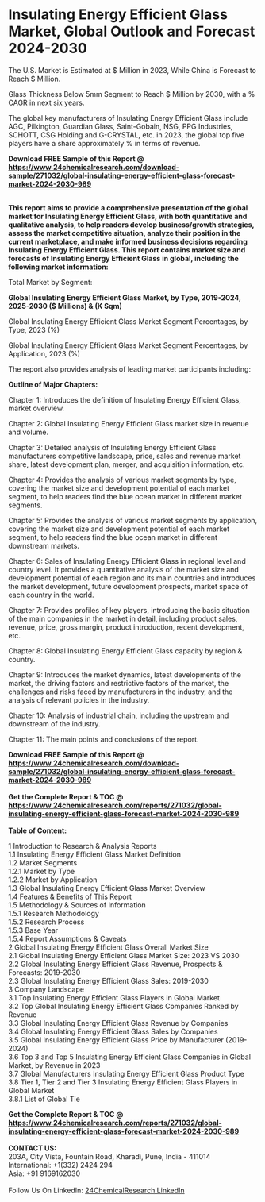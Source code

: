 <h1>Insulating Energy Efficient Glass Market, Global Outlook and Forecast 2024-2030</h1><p>
The U.S. Market is Estimated at $ Million in 2023, While China is Forecast to Reach $ Million.</p><p>
Glass Thickness Below 5mm Segment to Reach $ Million by 2030, with a % CAGR in next six years.</p><p>
The global key manufacturers of Insulating Energy Efficient Glass include AGC, Pilkington, Guardian Glass, Saint-Gobain, NSG, PPG Industries, SCHOTT, CSG Holding and G-CRYSTAL, etc. in 2023, the global top five players have a share approximately % in terms of revenue.</p><div><b>Download FREE Sample of this Report @ 
            <a href="https://www.24chemicalresearch.com/download-sample/271032/global-insulating-energy-efficient-glass-forecast-market-2024-2030-989">
            https://www.24chemicalresearch.com/download-sample/271032/global-insulating-energy-efficient-glass-forecast-market-2024-2030-989</a></b></div><br><p>
<strong>This report aims to provide a comprehensive presentation of the global market for Insulating Energy Efficient Glass, with both quantitative and qualitative analysis, to help readers develop business/growth strategies, assess the market competitive situation, analyze their position in the current marketplace, and make informed business decisions regarding Insulating Energy Efficient Glass. This report contains market size and forecasts of Insulating Energy Efficient Glass in global, including the following market information:</strong>
</p><p>
Total Market by Segment:</p><p>
<strong>Global Insulating Energy Efficient Glass Market, by Type, 2019-2024, 2025-2030 ($ Millions) &amp; (K Sqm)</strong></p><p>
Global Insulating Energy Efficient Glass Market Segment Percentages, by Type, 2023 (%)</p><p>
</p><p>
Global Insulating Energy Efficient Glass Market Segment Percentages, by Application, 2023 (%)</p><p>
</p><p>
</p><p>
The report also provides analysis of leading market participants including:</p><p>
</p><p>
</p><p>
</p><p><strong>Outline of Major Chapters:</strong></p><p>
</p><p>Chapter 1: Introduces the definition of Insulating Energy Efficient Glass, market overview.</p><p>
Chapter 2: Global Insulating Energy Efficient Glass market size in revenue and volume.</p><p>
Chapter 3: Detailed analysis of Insulating Energy Efficient Glass manufacturers competitive landscape, price, sales and revenue market share, latest development plan, merger, and acquisition information, etc.</p><p>
Chapter 4: Provides the analysis of various market segments by type, covering the market size and development potential of each market segment, to help readers find the blue ocean market in different market segments.</p><p>
Chapter 5: Provides the analysis of various market segments by application, covering the market size and development potential of each market segment, to help readers find the blue ocean market in different downstream markets.</p><p>
Chapter 6: Sales of Insulating Energy Efficient Glass in regional level and country level. It provides a quantitative analysis of the market size and development potential of each region and its main countries and introduces the market development, future development prospects, market space of each country in the world.</p><p>
Chapter 7: Provides profiles of key players, introducing the basic situation of the main companies in the market in detail, including product sales, revenue, price, gross margin, product introduction, recent development, etc.</p><p>
Chapter 8: Global Insulating Energy Efficient Glass capacity by region &amp; country.</p><p>
Chapter 9: Introduces the market dynamics, latest developments of the market, the driving factors and restrictive factors of the market, the challenges and risks faced by manufacturers in the industry, and the analysis of relevant policies in the industry.</p><p>
Chapter 10: Analysis of industrial chain, including the upstream and downstream of the industry.</p><p>
Chapter 11: The main points and conclusions of the report.</p><div><b>Download FREE Sample of this Report @ 
            <a href="https://www.24chemicalresearch.com/download-sample/271032/global-insulating-energy-efficient-glass-forecast-market-2024-2030-989">
            https://www.24chemicalresearch.com/download-sample/271032/global-insulating-energy-efficient-glass-forecast-market-2024-2030-989</a></b></div><br><div><b>Get the Complete Report & TOC @ 
            <a href="https://www.24chemicalresearch.com/reports/271032/global-insulating-energy-efficient-glass-forecast-market-2024-2030-989">
            https://www.24chemicalresearch.com/reports/271032/global-insulating-energy-efficient-glass-forecast-market-2024-2030-989</a></b></div><br>
            <b>Table of Content:</b><p>1 Introduction to Research & Analysis Reports<br />
    1.1 Insulating Energy Efficient Glass Market Definition<br />
    1.2 Market Segments<br />
        1.2.1 Market by Type<br />
        1.2.2 Market by Application<br />
    1.3 Global Insulating Energy Efficient Glass Market Overview<br />
    1.4 Features & Benefits of This Report<br />
    1.5 Methodology & Sources of Information<br />
        1.5.1 Research Methodology<br />
        1.5.2 Research Process<br />
        1.5.3 Base Year<br />
        1.5.4 Report Assumptions & Caveats<br />
2 Global Insulating Energy Efficient Glass Overall Market Size<br />
    2.1 Global Insulating Energy Efficient Glass Market Size: 2023 VS 2030<br />
    2.2 Global Insulating Energy Efficient Glass Revenue, Prospects & Forecasts: 2019-2030<br />
    2.3 Global Insulating Energy Efficient Glass Sales: 2019-2030<br />
3 Company Landscape<br />
    3.1 Top Insulating Energy Efficient Glass Players in Global Market<br />
    3.2 Top Global Insulating Energy Efficient Glass Companies Ranked by Revenue<br />
    3.3 Global Insulating Energy Efficient Glass Revenue by Companies<br />
    3.4 Global Insulating Energy Efficient Glass Sales by Companies<br />
    3.5 Global Insulating Energy Efficient Glass Price by Manufacturer (2019-2024)<br />
    3.6 Top 3 and Top 5 Insulating Energy Efficient Glass Companies in Global Market, by Revenue in 2023<br />
    3.7 Global Manufacturers Insulating Energy Efficient Glass Product Type<br />
    3.8 Tier 1, Tier 2 and Tier 3 Insulating Energy Efficient Glass Players in Global Market<br />
        3.8.1 List of Global Tie</p><div><b>Get the Complete Report & TOC @ 
            <a href="https://www.24chemicalresearch.com/reports/271032/global-insulating-energy-efficient-glass-forecast-market-2024-2030-989">
            https://www.24chemicalresearch.com/reports/271032/global-insulating-energy-efficient-glass-forecast-market-2024-2030-989</a></b></div><br><b>CONTACT US:</b><br>
            203A, City Vista, Fountain Road, Kharadi, Pune, India - 411014<br>
            International: +1(332) 2424 294<br>
            Asia: +91 9169162030 <br><br>
            Follow Us On LinkedIn: <a href="https://www.linkedin.com/company/24chemicalresearch/">24ChemicalResearch LinkedIn</a>